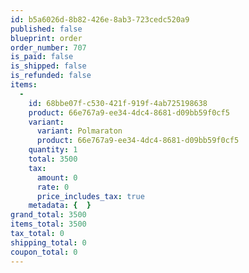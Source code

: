 ```yaml
---
id: b5a6026d-8b82-426e-8ab3-723cedc520a9
published: false
blueprint: order
order_number: 707
is_paid: false
is_shipped: false
is_refunded: false
items:
  -
    id: 68bbe07f-c530-421f-919f-4ab725198638
    product: 66e767a9-ee34-4dc4-8681-d09bb59f0cf5
    variant:
      variant: Polmaraton
      product: 66e767a9-ee34-4dc4-8681-d09bb59f0cf5
    quantity: 1
    total: 3500
    tax:
      amount: 0
      rate: 0
      price_includes_tax: true
    metadata: {  }
grand_total: 3500
items_total: 3500
tax_total: 0
shipping_total: 0
coupon_total: 0
---
```

